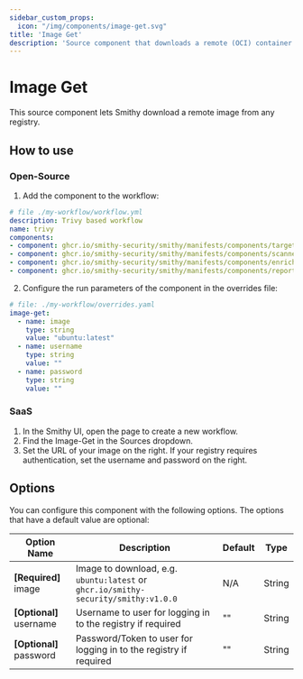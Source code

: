 ```yaml
---
sidebar_custom_props:
  icon: "/img/components/image-get.svg"
title: 'Image Get'
description: 'Source component that downloads a remote (OCI) container image for scanning'
---
```


# Image Get

This source component lets Smithy download a remote image from any registry.

## How to use

### Open-Source

1. Add the component to the workflow:

```yaml
# file ./my-workflow/workflow.yml
description: Trivy based workflow
name: trivy
components:
- component: ghcr.io/smithy-security/smithy/manifests/components/targets/image-get:v1.1.16
- component: ghcr.io/smithy-security/smithy/manifests/components/scanners/trivy:v1.2.4
- component: ghcr.io/smithy-security/smithy/manifests/components/enrichers/custom-annotation:v0.1.2
- component: ghcr.io/smithy-security/smithy/manifests/components/reporters/json-logger:v1.0.2

```

2. Configure the run parameters of the component in the overrides file:

```yaml
# file: ./my-workflow/overrides.yaml
image-get:
  - name: image
    type: string
    value: "ubuntu:latest"
  - name: username
    type: string
    value: ""
  - name: password
    type: string
    value: ""
```

### SaaS

1. In the Smithy UI, open the page to create a new workflow.
2. Find the Image-Get in the Sources dropdown.
3. Set the URL of your image on the right. If your registry requires
   authentication, set the username and password on the right.

## Options

You can configure this component with the following options. The options that
have a default value are optional:

| Option Name              | Description                                                                        | Default | Type   |
|--------------------------|------------------------------------------------------------------------------------|---------|--------|
| **\[Required]** image    | Image to download, e.g. `ubuntu:latest` or `ghcr.io/smithy-security/smithy:v1.0.0` | N/A     | String |
| **\[Optional]** username | Username to user for logging in to the registry if required                        | ""      | String |
| **\[Optional]** password | Password/Token to user for logging in to the registry if required                  | ""      | String |
